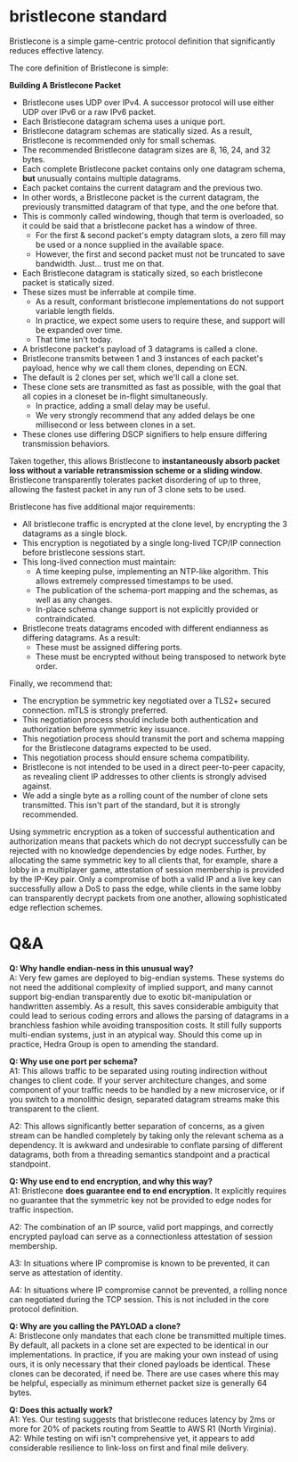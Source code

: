 # bristlecone standard

Bristlecone is a simple game-centric protocol definition that significantly reduces effective latency.

The core definition of Bristlecone is simple:

**Building A Bristlecone Packet**
* Bristlecone uses UDP over IPv4. A successor protocol will use either UDP over IPv6 or a raw IPv6 packet.
* Each Bristlecone datagram schema uses a unique port.
* Bristlecone datagram schemas are statically sized. As a result, Bristlecone is recommended only for small schemas.
* The recommended Bristlecone datagram sizes are 8, 16, 24, and 32 bytes.
* Each complete Bristlecone packet contains only one datagram schema, **but** unusually contains multiple datagrams.
* Each packet contains the current datagram and the previous two.
* In other words, a Bristlecone packet is the current datagram, the previously transmitted datagram of that type, and the one before that.
* This is commonly called windowing, though that term is overloaded, so it could be said that a bristlecone packet has a window of three.
  * For the first & second packet's empty datagram slots, a zero fill may be used or a nonce supplied in the available space.
  * However, the first and second packet must not be truncated to save bandwidth. Just... trust me on that. 
* Each Bristlecone datagram is statically sized, so each bristlecone packet is statically sized.
* These sizes must be inferrable at compile time.
  * As a result, conformant bristlecone implementations do not support variable length fields.
  * In practice, we expect some users to require these, and support will be expanded over time.
  * That time isn't today.
* A bristlecone packet's payload of 3 datagrams is called a clone.
* Bristlecone transmits between 1 and 3 instances of each packet's payload, hence why we call them clones, depending on ECN.
* The default is 2 clones per set, which we'll call a clone set.
* These clone sets are transmitted as fast as possible, with the goal that all copies in a cloneset be in-flight simultaneously.
  * In practice, adding a small delay may be useful.
  * We very strongly recommend that any added delays be one millisecond or less between clones in a set.
* These clones use differing DSCP signifiers to help ensure differing transmission behaviors.

Taken together, this allows Bristlecone to **instantaneously absorb packet loss without a variable retransmission scheme or a sliding window.** Bristlecone transparently tolerates packet disordering of up to three, allowing the fastest packet in any run of 3 clone sets to be used.

Bristlecone has five additional major requirements:

* All bristlecone traffic is encrypted at the clone level, by encrypting the 3 datagrams as a single block.
* This encryption is negotiated by a single long-lived TCP/IP connection before bristlecone sessions start.
* This long-lived connection must maintain:
  * A time keeping pulse, implementing an NTP-like algorithm. This allows extremely compressed timestamps to be used.
  * The publication of the schema-port mapping and the schemas, as well as any changes.
  * In-place schema change support is not explicitly provided or contraindicated.
* Bristlecone treats datagrams encoded with different endianness as differing datagrams. As a result:
  * These must be assigned differing ports.
  * These must be encrypted without being transposed to network byte order.

Finally, we recommend that:

* The encryption be symmetric key negotiated over a TLS2+ secured connection. mTLS is strongly preferred.
* This negotiation process should include both authentication and authorization before symmetric key issuance.
* This negotiation process should transmit the port and schema mapping for the Bristlecone datagrams expected to be used.
* This negotiation process should ensure schema compatibility.
* Bristlecone is not intended to be used in a direct peer-to-peer capacity, as revealing client IP addresses to other clients is strongly advised against.
* We add a single byte as a rolling count of the number of clone sets transmitted. This isn't part of the standard, but it is strongly recommended.

Using symmetric encryption as a token of successful authentication and authorization means that packets which do not decrypt successfully can be rejected with no knowledge dependencies by edge nodes. Further, by allocating the same symmetric key to all clients that, for example, share a lobby in a multiplayer game, attestation of session membership is provided by the IP-Key pair. Only a compromise of both a valid IP and a live key can successfully allow a DoS to pass the edge, while clients in the same lobby can transparently decrypt packets from one another, allowing sophisticated edge reflection schemes.
# Q&A

**Q: Why handle endian-ness in this unusual way?**  
A: Very few games are deployed to big-endian systems. These systems do not need the additional complexity of implied support, and many cannot support big-endian transparently due to exotic bit-manipulation or handwritten assembly. As a result, this saves considerable ambiguity that could lead to serious coding errors and allows the parsing of datagrams in a branchless fashion while avoiding transposition costs. It still fully supports multi-endian systems, just in an atypical way. Should this come up in practice, Hedra Group is open to amending the standard.

**Q: Why use one port per schema?**  
A1: This allows traffic to be separated using routing indirection without changes to client code. If your server architecture changes, and some component of your traffic needs to be handled by a new microservice, or if you switch to a monolithic design, separated datagram streams make this transparent to the client.

A2: This allows significantly better separation of concerns, as a given stream can be handled completely by taking only the relevant schema as a dependency. It is awkward and undesirable to conflate parsing of different datagrams, both from a threading semantics standpoint and a practical standpoint.

**Q: Why use end to end encryption, and why this way?**  
A1: Bristlecone **does guarantee end to end encryption.** It explicitly requires no guarantee that the symmetric key not be provided to edge nodes for traffic inspection.

A2: The combination of an IP source, valid port mappings, and correctly encrypted payload can serve as a connectionless attestation of session membership.

A3: In situations where IP compromise is known to be prevented, it can serve as attestation of identity.

A4: In situations where IP compromise cannot be prevented, a rolling nonce can negotiated during the TCP session. This is not included in the core protocol definition.  
  
**Q: Why are you calling the PAYLOAD a clone?**  
A: Bristlecone only mandates that each clone be transmitted multiple times. By default, all packets in a clone set are expected to be identical in our implementations. In practice, if you are making your own instead of using ours, it is only necessary that their cloned payloads be identical. These clones can be decorated, if need be. There are use cases where this may be helpful, especially as minimum ethernet packet size is generally 64 bytes.   

**Q: Does this actually work?**  
A1: Yes. Our testing suggests that bristlecone reduces latency by 2ms or more for 20% of packets routing from Seattle to AWS R1 (North Virginia).  
A2: While testing on wifi isn't comprehensive yet, it appears to add considerable resilience to link-loss on first and final mile delivery.
